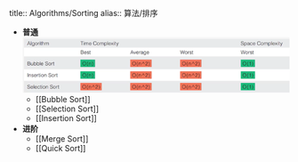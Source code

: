 title:: Algorithms/Sorting
alias:: 算法/排序

- **普通**
  ![image.png](../assets/image_1648199038550_0.png)
	- [[Bubble Sort]]
	- [[Selection Sort]]
	- [[Insertion Sort]]
- **进阶**
	- [[Merge Sort]]
	- [[Quick Sort]]